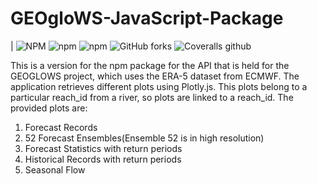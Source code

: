 # GEOgloWS-JavaScript-Package
|
<img alt="NPM" src="https://img.shields.io/npm/l/geoglows">
<img alt="npm" src="https://img.shields.io/npm/dm/geoglows">
<img alt="npm" src="https://img.shields.io/npm/v/geoglows">
<img alt="GitHub forks" src="https://img.shields.io/github/forks/romer8/GEOgloWS-JavaScript-Package?style=social">
<img alt="Coveralls github" src="https://img.shields.io/coveralls/github/romer8/GEOgloWS-JavaScript-Package">

This is a version for the npm package for the API that is held for the GEOGLOWS project, which uses the ERA-5 dataset from ECMWF. The application retrieves different plots using Plotly.js.
This plots belong to a particular reach_id from a river, so plots are linked to a reach_id. The provided plots are:
<ol>
   <li>Forecast Records</li>
   <li>52 Forecast Ensembles(Ensemble 52 is in high resolution)</li>
   <li>Forecast Statistics with return periods</li>
   <li>Historical Records with return periods</li>
   <li>Seasonal Flow</li>
</ol>
